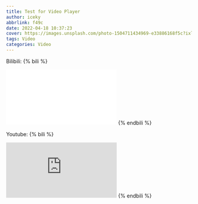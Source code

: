 ```yaml
---
title: Test for Video Player
author: iceky
abbrlink: f49c
date: 2022-04-18 10:37:23
cover: https://images.unsplash.com/photo-1504711434969-e33886168f5c?ixlib=rb-1.2.1&ixid=MnwxMjA3fDB8MHxwaG90by1wYWdlfHx8fGVufDB8fHx8&auto=format&fit=crop&w=1280&q=80
tags: Video
categories: Video
---
```


Bilibili:
{% bili %}
<iframe src="//player.bilibili.com/player.html?aid=644661367&bvid=BV16a4y1f7Pj&cid=808440810&page=1" scrolling="no" border="0" frameborder="no" framespacing="0" allowfullscreen="true"> </iframe>
{% endbili %}


Youtube:
{% bili %}
 <iframe src="https://www.youtube.com/embed/JOgZKhP01MM" scrolling="no" border="0" frameborder="no" framespacing="0" allowfullscreen="true"> </iframe>
{% endbili %}


